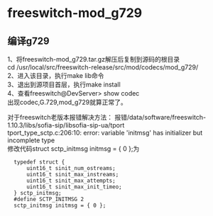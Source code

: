 # freeswitch-mod_g729
## 编译g729
1、将freeswitch-mod_g729.tar.gz解压后复制到源码的根目录  
cd /usr/local/src/freeswitch-release/src/mod/codecs/mod_g729/  
2、进入该目录，执行make lib命令  
3、退出到源项目首层，执行make install  
4、查看freeswitch@DevServer> show codec  
出现codec,G.729,mod_g729就算正常了。  
  
对于freeswitch老版本报错解决方法：
报错/data/software/freeswitch-1.10.3/libs/sofia-sip/libsofia-sip-ua/tport  
tport_type_sctp.c:206:10: error: variable 'initmsg' has initializer but incomplete type  
修改代码struct sctp_initmsg initmsg = { 0 };为  
```
  typedef struct {
      uint16_t sinit_num_ostreams;
      uint16_t sinit_max_instreams;
      uint16_t sinit_max_attempts;
      uint16_t sinit_max_init_timeo;
  } sctp_initmsg;
  #define SCTP_INITMSG 2
  sctp_initmsg initmsg = { 0 };
```
